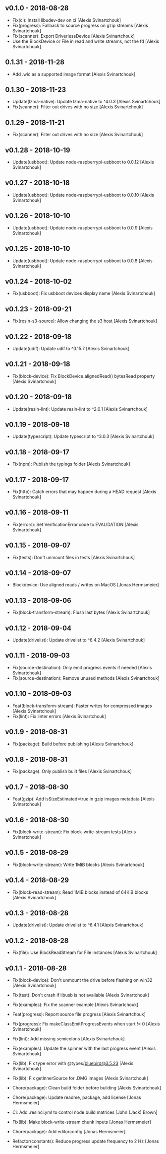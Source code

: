 ## v0.1.0 - 2018-08-28

* Fix(ci): Install libudev-dev on ci [Alexis Svinartchouk]
* Fix(progress): Fallback to source progress on gzip streams [Alexis Svinartchouk]
* Fix(scanner): Export DriverlessDevice [Alexis Svinartchouk]
* Use the BlockDevice or File in read and write streams, not the fd [Alexis Svinartchouk]

## 0.1.31 - 2018-11-28

* Add .wic as a supported image format [Alexis Svinartchouk]

## 0.1.30 - 2018-11-23

* Update(lzma-native): Update lzma-native to ^4.0.3 [Alexis Svinartchouk]
* Fix(scanner): Filter out drives with no size [Alexis Svinartchouk]

## 0.1.29 - 2018-11-21

* Fix(scanner): Filter out drives with no size [Alexis Svinartchouk]

## v0.1.28 - 2018-10-19

* Update(usbboot): Update node-raspberrypi-usbboot to 0.0.12 [Alexis Svinartchouk]

## v0.1.27 - 2018-10-18

* Update(usbboot): Update node-raspberrypi-usbboot to 0.0.10 [Alexis Svinartchouk]

## v0.1.26 - 2018-10-10

* Update(usbboot): Update node-raspberrypi-usbboot to 0.0.9 [Alexis Svinartchouk]

## v0.1.25 - 2018-10-10

* Update(usbboot): Update node-raspberrypi-usbboot to 0.0.8 [Alexis Svinartchouk]

## v0.1.24 - 2018-10-02

* Fix(usbboot): Fix usbboot devices display name [Alexis Svinartchouk]

## v0.1.23 - 2018-09-21

* Fix(resin-s3-source): Allow changing the s3 host [Alexis Svinartchouk]

## v0.1.22 - 2018-09-18

* Update(udif): Update udif to ^0.15.7 [Alexis Svinartchouk]

## v0.1.21 - 2018-09-18

* Fix(block-device): Fix BlockDevice.alignedRead() bytesRead property [Alexis Svinartchouk]

## v0.1.20 - 2018-09-18

* Update(resin-lint): Update resin-lint to ^2.0.1 [Alexis Svinartchouk]

## v0.1.19 - 2018-09-18

* Update(typescript): Update typescript to ^3.0.3 [Alexis Svinartchouk]

## v0.1.18 - 2018-09-17

* Fix(npm): Publish the typings folder [Alexis Svinartchouk]

## v0.1.17 - 2018-09-17

* Fix(http): Catch errors that may happen during a HEAD request [Alexis Svinartchouk]

## v0.1.16 - 2018-09-11

* Fix(errors): Set VerificationError.code to EVALIDATION [Alexis Svinartchouk]

## v0.1.15 - 2018-09-07

* Fix(tests): Don't unmount files in tests [Alexis Svinartchouk]

## v0.1.14 - 2018-09-07

* Blockdevice: Use aligned reads / writes on MacOS [Jonas Hermsmeier]

## v0.1.13 - 2018-09-06

* Fix(block-transform-stream): Flush last bytes [Alexis Svinartchouk]

## v0.1.12 - 2018-09-04

* Update(drivelist): Update drivelist to ^6.4.2 [Alexis Svinartchouk]

## v0.1.11 - 2018-09-03

* Fix(source-destination): Only emit progress events if needed [Alexis Svinartchouk]
* Fix(source-destination): Remove unused methods [Alexis Svinartchouk]

## v0.1.10 - 2018-09-03

* Feat(block-transform-stream): Faster writes for compressed images [Alexis Svinartchouk]
* Fix(lint): Fix linter errors [Alexis Svinartchouk]

## v0.1.9 - 2018-08-31

* Fix(package): Build before publishing [Alexis Svinartchouk]

## v0.1.8 - 2018-08-31

* Fix(package): Only publish built files [Alexis Svinartchouk]

## v0.1.7 - 2018-08-30

* Feat(gzip): Add isSizeEstimated=true in gzip images metadata [Alexis Svinartchouk]

## v0.1.6 - 2018-08-30

* Fix(block-write-stream): Fix block-write-stream tests [Alexis Svinartchouk]

## v0.1.5 - 2018-08-29

* Fix(block-write-stream): Write 1MiB blocks [Alexis Svinartchouk]

## v0.1.4 - 2018-08-29

* Fix(block-read-stream): Read 1MiB blocks instead of 64KiB blocks [Alexis Svinartchouk]

## v0.1.3 - 2018-08-28

* Update(drivelist): Update drivelist to ^6.4.1 [Alexis Svinartchouk]

## v0.1.2 - 2018-08-28

* Fix(file): Use BlockReadStream for File instances [Alexis Svinartchouk]

## v0.1.1 - 2018-08-28

* Fix(block-device): Don't unmount the drive before flashing on win32 [Alexis Svinartchouk]

* Fix(test): Don't crash if libusb is not available [Alexis Svinartchouk]
* Fix(examples): Fix the scanner example [Alexis Svinartchouk]
* Feat(progress): Report source file progress [Alexis Svinartchouk]
* Fix(progress): Fix makeClassEmitProgressEvents when start != 0 [Alexis Svinartchouk]
* Fix(lint): Add missing semicolons [Alexis Svinartchouk]
* Fix(examples): Update the spinner with the last progress event [Alexis Svinartchouk]
* Fix(lib): Fix type error with @types/bluebird@3.5.23 [Alexis Svinartchouk]
* Fix(lib): Fix getInnerSource for .DMG images [Alexis Svinartchouk]
* Chore(package): Clean build folder before building [Alexis Svinartchouk]
* Chore(package): Update readme, package, add license [Jonas Hermsmeier]
* Ci: Add .resinci.yml to control node build matrices [John (Jack) Brown]
* Fix(lib): Make block-write-stream chunk inputs [Jonas Hermsmeier]
* Chore(package): Add editorconfig [Jonas Hermsmeier]
* Refactor(constants): Reduce progress update frequency to 2 Hz [Jonas Hermsmeier]
